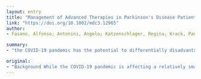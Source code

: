 ```yaml
---
layout: entry
title: "Management of Advanced Therapies in Parkinson's Disease Patients in times of Humanitarian crisis: the COVID-19 experience"
link: "https://doi.org/10.1002/mdc3.12965"
author:
- Fasano, Alfonso; Antonini, Angelo; Katzenschlager, Regina; Krack, Paul; Odin, Per; Evans, Andrew H.; Foltynie, Thomas; Volkmann, Jens; Merello, Marcelo

summary:
- "the COVID-19 pandemic has the potential to differentially disadvantage chronically ill patients, including those with Parkinson's disease (PD) The first healthcare reaction has been to limit access to clinics and neurology wards to preserve fragile PD patients from being infected. In some regions shortage of medical staff has also forced movement disorders neurologists to provide care for patients with PD."

original:
- "Background While the COVID-19 pandemic is affecting a relatively small proportion of the global population, its effects have already reached everyone. The pandemic has the potential to differentially disadvantage chronically ill patients, including those with Parkinson's disease (PD). The first healthcare reaction has been to limit access to clinics and neurology wards to preserve fragile PD patients from being infected. In some regions shortage of medical staff has also forced movement disorders neurologists to provide care for COVID-19 patients. Objective To share the experience of various movement disorder neurologists operating in different world regions and provide a common approach to patients with PD, with a focus on those already on advanced therapies, which may serve as guidance in the current pandemic and for emergency situations which we may face in the future. Conclusion Most of us were unprepared to deal with this condition, given that in many health care systems telemedicine has been only marginally available or only limited to email or telephone contacts. In addition, to ensure sufficient access to intensive care unit beds, most elective procedures (including deep brain stimulation or initiation of infusion therapies) have been postponed. We all hope there will soon be a time when we will return to more regular hospital schedules. However, we should consider this crisis as an opportunity to change our approach and encourage our hospitals and health care systems to facilitate remote management of chronic neurological patients including those with advanced PD. This article is protected by copyright. All rights reserved."
---
```


